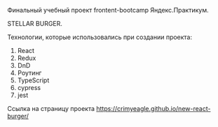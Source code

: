 Финальный учебный проект frontent-bootcamp Яндекс.Практикум.

STELLAR BURGER.

Технологии, которые использовались при создании проекта:
1. React
2. Redux
3. DnD
4. Роутинг
5. TypeScript
6. cypress
7. jest

Ссылка на страницу проекта https://crimyeagle.github.io/new-react-burger/